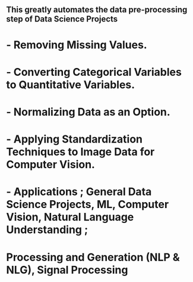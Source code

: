 ## This greatly automates the data pre-processing step of Data Science Projects
# - Removing Missing Values.
# - Converting Categorical Variables to Quantitative Variables.
# - Normalizing Data as an Option.
# - Applying Standardization Techniques to Image Data for Computer Vision.
# - Applications ; General Data Science Projects, ML, Computer Vision, Natural Language Understanding ;  
# Processing and Generation (NLP & NLG), Signal Processing 
